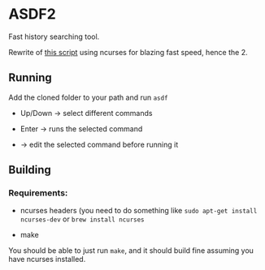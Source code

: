 ASDF2
=====

Fast history searching tool.

Rewrite of [this script](https://github.com/TerranceN/asdf) using ncurses for blazing fast speed, hence the 2.

Running
-------

Add the cloned folder to your path and run `asdf`

- Up/Down -> select different commands

- Enter -> runs the selected command

- <C-Space> -> edit the selected command before running it

Building
--------

### Requirements:

- ncurses headers (you need to do something like `sudo apt-get install ncurses-dev` or `brew install ncurses`

- make

You should be able to just run `make`, and it should build fine assuming you have ncurses installed.
